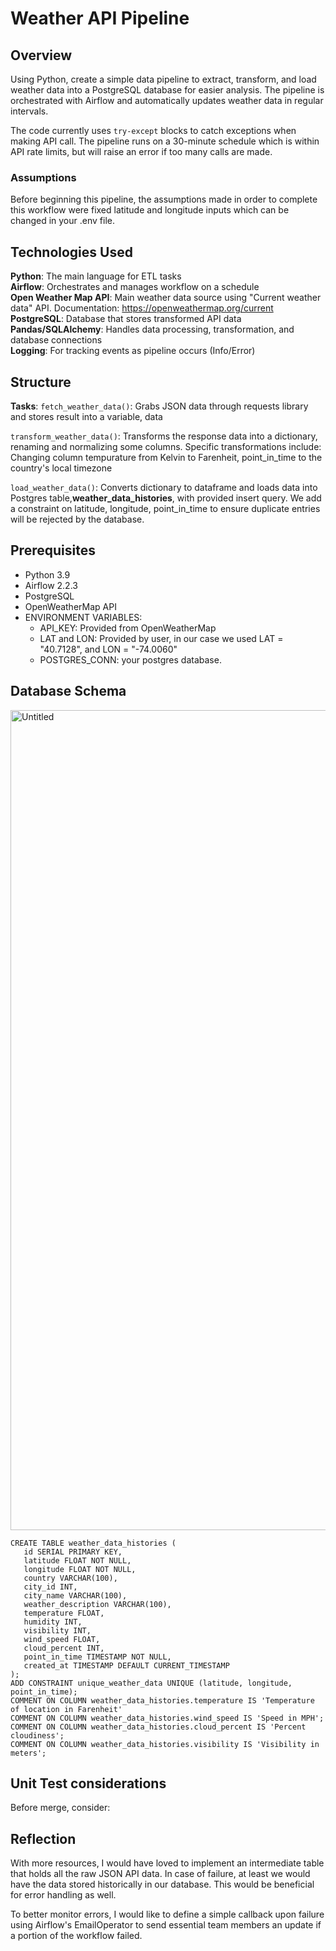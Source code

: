 # Weather API Pipeline
## Overview
Using Python, create a simple data pipeline to extract, transform, and load weather data into a PostgreSQL database for easier analysis. The pipeline is orchestrated with Airflow and automatically updates weather data in regular intervals.

The code currently uses ```try-except``` blocks to catch exceptions when making API call. The pipeline runs on a 30-minute schedule which is within API rate limits, but will raise an error if too many calls are made.

### Assumptions
Before beginning this pipeline, the assumptions made in order to complete this workflow were fixed latitude and longitude inputs which can be changed in your .env file.

## Technologies Used
**Python**: The main language for ETL tasks\
**Airflow**: Orchestrates and manages workflow on a schedule\
**Open Weather Map API**: Main weather data source using "Current weather data" API. Documentation: https://openweathermap.org/current \
**PostgreSQL**: Database that stores transformed API data\
**Pandas/SQLAlchemy**: Handles data processing, transformation, and database connections\
**Logging**: For tracking events as pipeline occurs (Info/Error)

## Structure
**Tasks**:
```fetch_weather_data()```: Grabs JSON data through requests library and stores result into a variable, data

```transform_weather_data()```: Transforms the response data into a dictionary, renaming and normalizing some columns. Specific transformations include: Changing column tempurature from Kelvin to Farenheit, point_in_time to the country's local timezone

```load_weather_data()```: Converts dictionary to dataframe and loads data into Postgres table,**weather_data_histories**,  with provided insert query. We add a constraint on latitude, longitude, point_in_time to ensure duplicate entries will be rejected by the database.

## Prerequisites
* Python 3.9
* Airflow 2.2.3
* PostgreSQL
* OpenWeatherMap API
* ENVIRONMENT VARIABLES:
  - API_KEY: Provided from OpenWeatherMap
  - LAT and LON: Provided by user, in our case we used LAT = "40.7128", and LON = "-74.0060"
  - POSTGRES_CONN: your postgres database.

## Database Schema
 <img width="1312" alt="Untitled" src="https://github.com/user-attachments/assets/3e223a64-0fcc-44e6-8bb8-2f772fb78f84">

 ```
 CREATE TABLE weather_data_histories (
    id SERIAL PRIMARY KEY,
    latitude FLOAT NOT NULL,
    longitude FLOAT NOT NULL,
    country VARCHAR(100),
    city_id INT,
    city_name VARCHAR(100),
    weather_description VARCHAR(100),
    temperature FLOAT,
    humidity INT,
    visibility INT,
    wind_speed FLOAT,
    cloud_percent INT,
    point_in_time TIMESTAMP NOT NULL,
    created_at TIMESTAMP DEFAULT CURRENT_TIMESTAMP
);
ADD CONSTRAINT unique_weather_data UNIQUE (latitude, longitude, point_in_time);
COMMENT ON COLUMN weather_data_histories.temperature IS 'Temperature of location in Farenheit'
COMMENT ON COLUMN weather_data_histories.wind_speed IS 'Speed in MPH';
COMMENT ON COLUMN weather_data_histories.cloud_percent IS 'Percent cloudiness';
COMMENT ON COLUMN weather_data_histories.visibility IS 'Visibility in meters';
 ```

## Unit Test considerations
Before merge, consider:

## Reflection
With more resources, I would have loved to implement an intermediate table that holds all the raw JSON API data. In case of failure, at least we would have the data stored historically in our database. This would be beneficial for error handling as well.

To better monitor errors, I would like to define a simple callback upon failure using Airflow's EmailOperator to send essential team members an update if a portion of the workflow failed.
